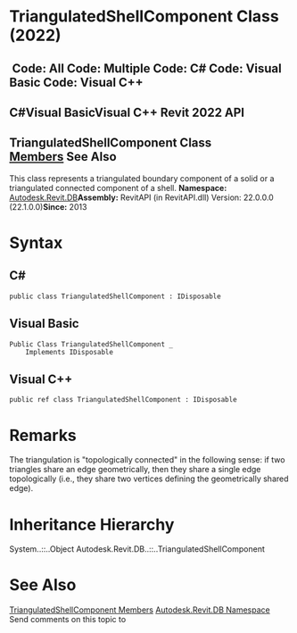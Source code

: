 # TriangulatedShellComponent Class (2022)

﻿
 Code: All Code: Multiple Code: C# Code: Visual Basic Code: Visual C++   
---  
C#Visual BasicVisual C++
Revit 2022 API  
---  
TriangulatedShellComponent Class  
[Members](e5fb37e3-4383-5fd0-a6d5-19b45d05562c.md "TriangulatedShellComponent Members") See Also  
---  
This class represents a triangulated boundary component of a solid or a triangulated connected component of a shell. 
**Namespace:** [Autodesk.Revit.DB](87546ba7-461b-c646-cbb1-2cb8f5bff8b2.md "Autodesk.Revit.DB Namespace")**Assembly:** RevitAPI (in RevitAPI.dll) Version: 22.0.0.0 (22.1.0.0)**Since:** 2013 
# Syntax
C#  
---  
```text
public class TriangulatedShellComponent : IDisposable
```
  
Visual Basic  
---  
```text
Public Class TriangulatedShellComponent _
	Implements IDisposable
```
  
Visual C++  
---  
```text
public ref class TriangulatedShellComponent : IDisposable
```
  
# Remarks
The triangulation is "topologically connected" in the following sense: if two triangles share an edge geometrically, then they share a single edge topologically (i.e., they share two vertices defining the geometrically shared edge). 
# Inheritance Hierarchy
System..::..Object Autodesk.Revit.DB..::..TriangulatedShellComponent
# See Also
[TriangulatedShellComponent Members](e5fb37e3-4383-5fd0-a6d5-19b45d05562c.md "TriangulatedShellComponent Members")
[Autodesk.Revit.DB Namespace](87546ba7-461b-c646-cbb1-2cb8f5bff8b2.md "Autodesk.Revit.DB Namespace")
Send comments on this topic to 